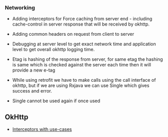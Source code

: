 ### Networking 

* Adding interceptors  for Force caching from server end - including cache-control in server response that will be received by okhttp. 
* Adding common headers on request from client to server
* Debugging at server level to get exact network time and application level to get overall okhttp logging time. 
* Etag is hashing of the response from server, for same etag the hashing is same which is checked against the server each time
    then it will provide a new e-tag
	
* While using retrofit we have to make calls using the call interface of okhttp, but if we are using Rxjava we can use 
 Single which gives success and error. 
* Single cannot be used again if once used

OkHttp
------

* [Interceptors with use-cases](https://blog.mindorks.com/okhttp-interceptor-making-the-most-of-it)
